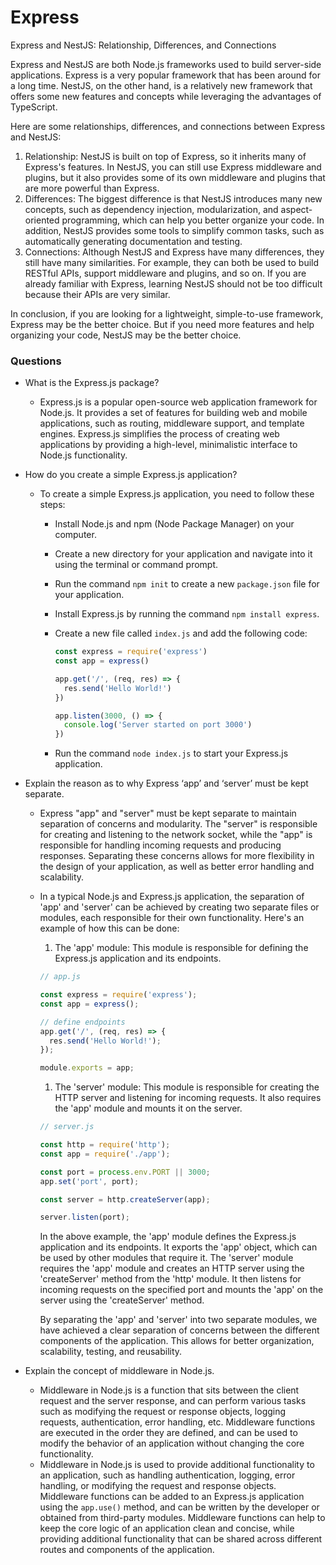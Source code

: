 

# Express



Express and NestJS: Relationship, Differences, and Connections

Express and NestJS are both Node.js frameworks used to build server-side applications. Express is a very popular framework that has been around for a long time. NestJS, on the other hand, is a relatively new framework that offers some new features and concepts while leveraging the advantages of TypeScript.

Here are some relationships, differences, and connections between Express and NestJS:

1. Relationship: NestJS is built on top of Express, so it inherits many of Express's features. In NestJS, you can still use Express middleware and plugins, but it also provides some of its own middleware and plugins that are more powerful than Express.
2. Differences: The biggest difference is that NestJS introduces many new concepts, such as dependency injection, modularization, and aspect-oriented programming, which can help you better organize your code. In addition, NestJS provides some tools to simplify common tasks, such as automatically generating documentation and testing.
3. Connections: Although NestJS and Express have many differences, they still have many similarities. For example, they can both be used to build RESTful APIs, support middleware and plugins, and so on. If you are already familiar with Express, learning NestJS should not be too difficult because their APIs are very similar.

In conclusion, if you are looking for a lightweight, simple-to-use framework, Express may be the better choice. But if you need more features and help organizing your code, NestJS may be the better choice.



### Questions

- What is the Express.js package?

  - Express.js is a popular open-source web application framework for Node.js. It provides a set of features for building web and mobile applications, such as routing, middleware support, and template engines. Express.js simplifies the process of creating web applications by providing a high-level, minimalistic interface to Node.js functionality.

- How do you create a simple Express.js application?

  - To create a simple Express.js application, you need to follow these steps:

    - Install Node.js and npm (Node Package Manager) on your computer.

    - Create a new directory for your application and navigate into it using the terminal or command prompt.

    - Run the command `npm init` to create a new `package.json` file for your application.

    - Install Express.js by running the command `npm install express`.

    - Create a new file called `index.js` and add the following code:

      ```javascript
      const express = require('express')
      const app = express()
      
      app.get('/', (req, res) => {
        res.send('Hello World!')
      })
      
      app.listen(3000, () => {
        console.log('Server started on port 3000')
      })
      ```

    - Run the command `node index.js` to start your Express.js application.

- Explain the reason as to why Express ‘app’ and ‘server’ must be kept separate.

  - Express "app" and "server" must be kept separate to maintain separation of concerns and modularity. The "server" is responsible for creating and listening to the network socket, while the "app" is responsible for handling incoming requests and producing responses. Separating these concerns allows for more flexibility in the design of your application, as well as better error handling and scalability.

  - In a typical Node.js and Express.js application, the separation of 'app' and 'server' can be achieved by creating two separate files or modules, each responsible for their own functionality. Here's an example of how this can be done:

    1. The 'app' module: This module is responsible for defining the Express.js application and its endpoints.

    ```javascript
    // app.js
    
    const express = require('express');
    const app = express();
    
    // define endpoints
    app.get('/', (req, res) => {
      res.send('Hello World!');
    });
    
    module.exports = app;
    ```

    1. The 'server' module: This module is responsible for creating the HTTP server and listening for incoming requests. It also requires the 'app' module and mounts it on the server.

    ```javascript
    // server.js
    
    const http = require('http');
    const app = require('./app');
    
    const port = process.env.PORT || 3000;
    app.set('port', port);
    
    const server = http.createServer(app);
    
    server.listen(port);
    ```

    In the above example, the 'app' module defines the Express.js application and its endpoints. It exports the 'app' object, which can be used by other modules that require it. The 'server' module requires the 'app' module and creates an HTTP server using the 'createServer' method from the 'http' module. It then listens for incoming requests on the specified port and mounts the 'app' on the server using the 'createServer' method.

    By separating the 'app' and 'server' into two separate modules, we have achieved a clear separation of concerns between the different components of the application. This allows for better organization, scalability, testing, and reusability.

- Explain the concept of middleware in Node.js.

  - Middleware in Node.js is a function that sits between the client request and the server response, and can perform various tasks such as modifying the request or response objects, logging requests, authentication, error handling, etc. Middleware functions are executed in the order they are defined, and can be used to modify the behavior of an application without changing the core functionality.
  - Middleware in Node.js is used to provide additional functionality to an application, such as handling authentication, logging, error handling, or modifying the request and response objects. Middleware functions can be added to an Express.js application using the `app.use()` method, and can be written by the developer or obtained from third-party modules. Middleware functions can help to keep the core logic of an application clean and concise, while providing additional functionality that can be shared across different routes and components of the application.
